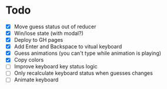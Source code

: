 # Todo

- [x] Move guess status out of reducer
- [x] Win/lose state (with modal?)
- [x] Deploy to GH pages
- [x] Add Enter and Backspace to vitual keyboard
- [x] Guess animations (you can't type while animation is playing)
- [x] Copy colors
- [ ] Improve keyboard key status logic
- [ ] Only recalculate keyboard status when guesses changes
- [ ] Animate keyboard
